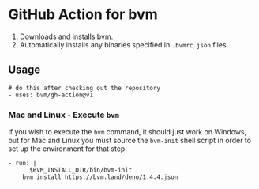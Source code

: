 # GitHub Action for bvm

1. Downloads and installs [bvm](https://github.com/bvm/bvm).
2. Automatically installs any binaries specified in `.bvmrc.json` files.

## Usage

```
# do this after checking out the repository
- uses: bvm/gh-action@v1
```

### Mac and Linux - Execute `bvm`

If you wish to execute the `bvm` command, it should just work on Windows, but for Mac and Linux you must source the `bvm-init` shell script in order to set up the environment for that step.

```
- run: |
    . $BVM_INSTALL_DIR/bin/bvm-init
    bvm install https://bvm.land/deno/1.4.4.json
```
